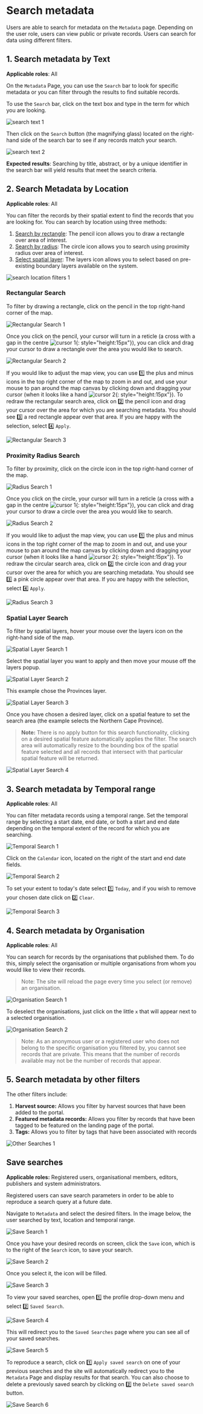 # Search metadata

Users are able to search for metadata on the `Metadata` page. Depending on the user role, users can view public or private records. Users can search for data using different filters.

## 1. Search metadata by Text

**Applicable roles**: All

On the `Metadata` Page, you can use the `Search` bar to look for specific metadata or you can filter through the results to find suitable records.

To use the `Search` bar, click on the text box and type in the term for which you are looking.

![search text 1](img/search-text-1.png)

Then click on the `Search` button (the magnifying glass) located on the right-hand side of the search bar to see if any records match your search.

![search text 2](img/search-text-2.png)

**Expected results**: Searching by title, abstract, or by a unique identifier in the search bar will yield results that meet the search criteria.

## 2. Search Metadata by Location

**Applicable roles**: All

You can filter the records by their spatial extent to find the records that you are looking for. You can search by location using three methods:

1. [Search by rectangle](#rectangular-search): The pencil icon allows you to draw a rectangle over area of interest.
2. [Search by radius](#proximity-radius-search): The circle icon allows you to search using proximity radius over area of interest.
3. [Select spatial layer](#spatial-layer-search): The layers icon allows you to select based on pre-existing boundary layers available on the system.

![search location filters 1](img/search-location-filters-1.png)

### Rectangular Search

To filter by drawing a rectangle, click on the pencil in the top right-hand corner of the map.

![Rectangular Search 1](img/rectangular-search-1.png)

Once you click on the pencil, your cursor will turn in a reticle (a cross with a gap in the centre ![cursor 1](./img/cursor-1.png){: style="height:15px"}), you can click and drag your cursor to draw a rectangle over the area you would like to search.

![Rectangular Search 2](img/rectangular-search-2.png)

If you would like to adjust the map view, you can use 1️⃣ the plus and minus icons in the top right corner of the map to zoom in and out, and use your mouse to pan around the map canvas by clicking down and dragging your cursor (when it looks like a hand ![cursor 2](./img/cursor-2.png){: style="height:15px"}). To redraw the rectangular search area, click on 2️⃣ the pencil icon and drag your cursor over the area for which you are searching metadata. You should see 3️⃣ a red rectangle appear over that area. If you are happy with the selection, select 4️⃣ `Apply`.

![Rectangular Search 3](img/rectangular-search-3.png)

### Proximity Radius Search

To filter by proximity, click on the circle icon in the top right-hand corner of the map.

![Radius Search 1](img/radius-search-1.png)

Once you click on the circle, your cursor will turn in a reticle (a cross with a gap in the centre ![cursor 1](./img/cursor-1.png){: style="height:15px"}), you can click and drag your cursor to draw a circle over the area you would like to search.

![Radius Search 2](img/radius-search-2.png)

If you would like to adjust the map view, you can use 1️⃣ the plus and minus icons in the top right corner of the map to zoom in and out, and use your mouse to pan around the map canvas by clicking down and dragging your cursor (when it looks like a hand ![cursor 2](./img/cursor-2.png){: style="height:15px"}). To redraw the circular search area, click on 2️⃣ the circle icon and drag your cursor over the area for which you are searching metadata. You should see 3️⃣ a pink circle appear over that area. If you are happy with the selection, select 4️⃣ `Apply`.

![Radius Search 3](img/radius-search-3.png)

### Spatial Layer Search

To filter by spatial layers, hover your mouse over the layers icon on the right-hand side of the map.

![Spatial Layer Search 1](img/spatial-layer-search-1.png)

Select the spatial layer you want to apply and then move your mouse off the layers popup.

![Spatial Layer Search 2](img/spatial-layer-search-2.png)

This example chose the Provinces layer.

![Spatial Layer Search 3](img/spatial-layer-search-3.png)

Once you have chosen a desired layer, click on a spatial feature to set the search area (the example selects the Northern Cape Province).

> **Note:** There is no apply button for this search functionality, clicking on a desired spatial feature automatically applies the filter. The search area will automatically resize to the bounding box of the spatial feature selected and all records that intersect with that particular spatial feature will be returned.

![Spatial Layer Search 4](img/spatial-layer-search-4.png)

## 3. Search metadata by Temporal range

**Applicable roles**: All

You can filter metadata records using a temporal range. Set the temporal range by selecting a start date, end date, or both a start and end date depending on the temporal extent of the record for which you are searching.

![Temporal Search 1](img/temporal-search-1.png)

Click on the `Calendar` icon, located on the right of the start and end date fields.

![Temporal Search 2](img/temporal-search-2.png)

To set your extent to today's date select 1️⃣ `Today`, and if you wish to remove your chosen date click on 2️⃣ `Clear`.

![Temporal Search 3](img/temporal-search-3.png)

## 4. Search metadata by Organisation

**Applicable roles**: All

You can search for records by the organisations that published them. To do this, simply select the organisation or multiple organisations from whom you would like to view their records.

> Note: The site will reload the page every time you select (or remove) an organisation.

![Organisation Search 1](img/organisation-search-1.png)

To deselect the organisations, just click on the little `x` that will appear next to a selected organisation.

![Organisation Search 2](img/organisation-search-2.png)

> Note: As an anonymous user or a registered user who does not belong to the specific organisation you filtered by, you cannot see records that are private. This means that the number of records available may not be the number of records that appear.

## 5. Search metadata by other filters

The other filters include:

1. **Harvest source:** Allows you filter by harvest sources that have been added to the portal.
2. **Featured metadata records:** Allows you filter by records that have been tagged to be featured on the landing page of the portal.
3. **Tags:** Allows you to filter by tags that have been associated with records

![Other Searches 1](img/other-searches-1.png)

## Save searches

**Applicable roles:** Registered users, organisational members, editors, publishers and system administrators.

Registered users can save search parameters in order to be able to reproduce a search query at a future date.

Navigate to `Metadata` and select the desired filters. In the image below, the user searched by text, location and temporal range.

![Save Search 1](img/save-search-1.png)

Once you have your desired records on screen, click the `Save` icon, which is to the right of the `Search` icon, to save your search.

![Save Search 2](img/save-search-2.png)

Once you select it, the icon will be filled.

![Save Search 3](img/save-search-3.png)

To view your saved searches, open 1️⃣ the profile drop-down menu and select 2️⃣ `Saved Search`.

![Save Search 4](img/save-search-4.png)

This will redirect you to the `Saved Searches` page where you can see all of your saved searches.

![Save Search 5](img/save-search-5.png)

To reproduce a search, click on 1️⃣ `Apply saved search` on one of your previous searches and the site will automatically redirect you to the `Metadata` Page and display results for that search. You can also choose to delete a previously saved search by clicking on 2️⃣ the `Delete saved search` button.

![Save Search 6](img/save-search-6.png)
